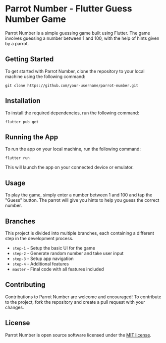 # Parrot Number - Flutter Guess Number Game

Parrot Number is a simple guessing game built using Flutter. The game involves guessing a number between 1 and 100, with the help of hints given by a parrot.

## Getting Started

To get started with Parrot Number, clone the repository to your local machine using the following command:

```shell
git clone https://github.com/your-username/parrot-number.git
```

## Installation

To install the required dependencies, run the following command:

```shell
flutter pub get
```

## Running the App

To run the app on your local machine, run the following command:

```shell
flutter run
```

This will launch the app on your connected device or emulator.

## Usage

To play the game, simply enter a number between 1 and 100 and tap the "Guess" button. The parrot will give you hints to help you guess the correct number.

## Branches

This project is divided into multiple branches, each containing a different step in the development process.

- `step-1` - Setup the basic UI for the game
- `step-2` - Generate random number and take user input
- `step-3` - Setup app navigation
- `step-4` - Additional features
- `master` - Final code with all features included

## Contributing

Contributions to Parrot Number are welcome and encouraged! To contribute to the project, fork the repository and create a pull request with your changes.

## License

Parrot Number is open source software licensed under the [MIT license](https://opensource.org/licenses/MIT).
